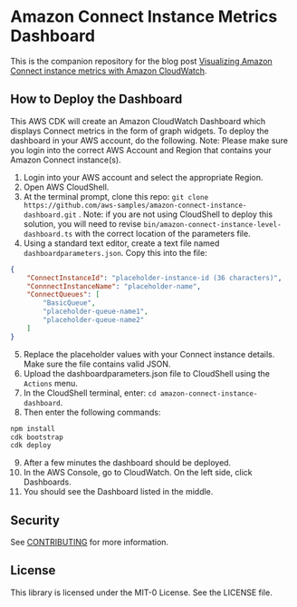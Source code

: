 # Amazon Connect Instance Metrics Dashboard 

This is the companion repository for the blog post [Visualizing Amazon Connect instance metrics with Amazon CloudWatch](https://aws.amazon.com/blogs/contact-center/visualizing-amazon-connect-instance-metrics-with-amazon-cloudWatch).

## How to Deploy the Dashboard
This AWS CDK will create an Amazon CloudWatch Dashboard which displays Connect metrics in the form of graph widgets. To deploy the dashboard in your AWS account, do the following. Note: Please make sure you login into the correct AWS Account and Region that contains your Amazon Connect instance(s). 

1. Login into your AWS account and select the appropriate Region.
2. Open AWS CloudShell.
3. At the terminal prompt, clone this repo: `git clone https://github.com/aws-samples/amazon-connect-instance-dashboard.git` . Note: if you are not using CloudShell to deploy this solution, you will need to revise `bin/amazon-connect-instance-level-dashboard.ts` with the correct location of the parameters file. 
4. Using a standard text editor, create a text file named `dashboardparameters.json`. Copy this into the file:
```json
{
    "ConnectInstanceId": "placeholder-instance-id (36 characters)",
    "ConnnectInstanceName": "placeholder-name",
    "ConnectQueues": [
        "BasicQueue",
        "placeholder-queue-name1",
        "placeholder-queue-name2"
    ]
}
```
5. Replace the placeholder values with your Connect instance details. Make sure the file contains valid JSON.  
6. Upload the dashboardparameters.json file to CloudShell using the `Actions` menu.
7. In the CloudShell terminal, enter: `cd amazon-connect-instance-dashboard`.
8. Then enter the following commands:
```bash
npm install
cdk bootstrap
cdk deploy
```
9. After a few minutes the dashboard should be deployed. 
10. In the AWS Console, go to CloudWatch. On the left side, click Dashboards.
11. You should see the Dashboard listed in the middle. 


## Security

See [CONTRIBUTING](CONTRIBUTING.md#security-issue-notifications) for more information.

## License

This library is licensed under the MIT-0 License. See the LICENSE file.

